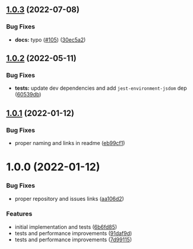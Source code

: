 ## [1.0.3](https://github.com/react-hookz/deep-equal/compare/v1.0.2...v1.0.3) (2022-07-08)


### Bug Fixes

* **docs:** typo ([#105](https://github.com/react-hookz/deep-equal/issues/105)) ([30ec5a2](https://github.com/react-hookz/deep-equal/commit/30ec5a2b2b8ba8cad1105ce0b64cb773f63f1117))

## [1.0.2](https://github.com/react-hookz/deep-equal/compare/v1.0.1...v1.0.2) (2022-05-11)


### Bug Fixes

* **tests:** update dev dependencies and add `jest-environment-jsdom` dep ([60539db](https://github.com/react-hookz/deep-equal/commit/60539dbd6e73494f6688ec554b5092311da3164e))

## [1.0.1](https://github.com/react-hookz/deep-equal/compare/v1.0.0...v1.0.1) (2022-01-12)


### Bug Fixes

* proper naming and links in readme ([eb99cf1](https://github.com/react-hookz/deep-equal/commit/eb99cf1cafe2620d5474b05e5ecf3280ea5334f8))

# 1.0.0 (2022-01-12)


### Bug Fixes

* proper repository and issues links ([aa106d2](https://github.com/react-hookz/deep-equal/commit/aa106d2ff6530fb4039df0c4e965b32305dd31ff))


### Features

* initial implementation and tests ([6b6fd85](https://github.com/react-hookz/deep-equal/commit/6b6fd85499e4156b5338da6ba30478763051f534))
* tests and performance improvements ([91daf9d](https://github.com/react-hookz/deep-equal/commit/91daf9dcf0a66979773c98e8774a436fd12f5870))
* tests and performance improvements ([7d99115](https://github.com/react-hookz/deep-equal/commit/7d99115bd9ea7b2815324f5d818e65af99ce21ab))
